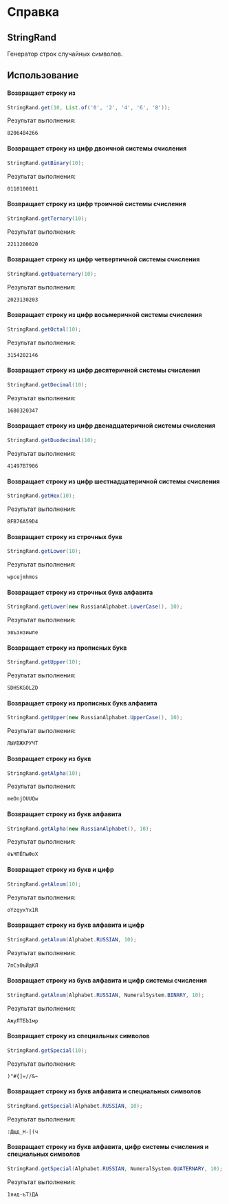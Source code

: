 # Справка
## StringRand
Генератор строк случайных символов.

## Использование
#### Возвращает строку из 
```java
StringRand.get(10, List.of('0', '2', '4', '6', '8'));
```

Результат выполнения:
```
8206484266
```

#### Возвращает строку из цифр двоичной системы счисления
```java
StringRand.getBinary(10);
```

Результат выполнения:
```
0110100011
```

#### Возвращает строку из цифр троичной системы счисления
```java
StringRand.getTernary(10);
```

Результат выполнения:
```
2211200020
```

#### Возвращает строку из цифр четвертичной системы счисления
```java
StringRand.getQuaternary(10);
```

Результат выполнения:
```
2023130203
```


#### Возвращает строку из цифр восьмеричной системы счисления
```java
StringRand.getOctal(10);
```
Результат выполнения:
```
3154202146
```

#### Возвращает строку из цифр десятеричной системы счисления
```java
StringRand.getDecimal(10);
```

Результат выполнения:
```
1680320347
```

#### Возвращает строку из цифр двенадцатеричной системы счисления
```java
StringRand.getDuodecimal(10);
```

Результат выполнения:
```
41497B7906
```

#### Возвращает строку из цифр шестнадцатеричной системы счисления
```java
StringRand.getHex(10);
```

Результат выполнения:
```
BFB76A59D4
```

#### Возвращает строку из строчных букв
```java
StringRand.getLower(10);
```

Результат выполнения:
```
wpcejmhmos
```

#### Возвращает строку из строчных букв алфавита
```java
StringRand.getLower(new RussianAlphabet.LowerCase(), 10);
```

Результат выполнения:
```
эвъзнзиыле
```

#### Возвращает строку из прописных букв
```java
StringRand.getUpper(10);
```

Результат выполнения:
```
SDHSKGOLZD
```

#### Возвращает строку из прописных букв алфавита
```java
StringRand.getUpper(new RussianAlphabet.UpperCase(), 10);
```

Результат выполнения:
```
ЛЫУВЖХРУЧТ
```

#### Возвращает строку из букв
```java
StringRand.getAlpha(10);
```

Результат выполнения:
```
meOnjOUUQw
```

#### Возвращает строку из букв алфавита
```java
StringRand.getAlpha(new RussianAlphabet(), 10);
```

Результат выполнения:
```
ёъЧПЁПыФоХ
```

#### Возвращает строку из букв и цифр
```java
StringRand.getAlnum(10);
```

Результат выполнения:
```
oYzqyxYx1R
```

#### Возвращает строку из букв алфавита и цифр
```java
StringRand.getAlnum(Alphabet.RUSSIAN, 10);
```

Результат выполнения:
```
7пСэ0ъЙдКЛ
```

#### Возвращает строку из букв алфавита и цифр системы счисления
```java
StringRand.getAlnum(Alphabet.RUSSIAN, NumeralSystem.BINARY, 10);
```

Результат выполнения:
```
АжуЛТБЪ1мр
```

#### Возвращает строку из специальных символов
```java
StringRand.getSpecial(10);
```

Результат выполнения:
```
)"#{]=//&~
```

#### Возвращает строку из букв алфавита и специальных символов
```java
StringRand.getSpecial(Alphabet.RUSSIAN, 10);
```

Результат выполнения:
```
:Дщд_Н-|(ч
```

#### Возвращает строку из букв алфавита, цифр системы счисления и специальных символов
```java
StringRand.getSpecial(Alphabet.RUSSIAN, NumeralSystem.QUATERNARY, 10);
```

Результат выполнения:
```
1яид-ъТ)ДА
```
